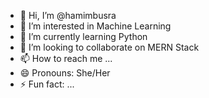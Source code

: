 - 👋 Hi, I’m @hamimbusra
- 👀 I’m interested in Machine Learning
- 🌱 I’m currently learning Python
- 💞️ I’m looking to collaborate on MERN Stack
- 📫 How to reach me ...
- 😄 Pronouns: She/Her
- ⚡ Fun fact: ...

<!---
hamimbusra/hamimbusra is a ✨ special ✨ repository because its `README.md` (this file) appears on your GitHub profile.
You can click the Preview link to take a look at your changes.
--->

